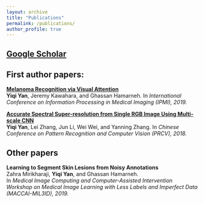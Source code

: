 ```yaml
---
layout: archive
title: "Publications"
permalink: /publications/
author_profile: true
---
```


## [Google Scholar](https://scholar.google.com/citations?user=RjhO748AAAAJ&hl=en)  

## First author papers:  

<b>[Melanoma Recognition via Visual Attention](https://saoyan.github.io/publications/IPMI2019)</b> <br>
<b>Yiqi Yan</b>, Jeremy Kawahara, and Ghassan Hamarneh.
In <i>International Conference on Information Processing in Medical Imaging (IPMI), 2019.</i>  

<b>[Accurate Spectral Super-resolution from Single RGB Image Using Multi-scale CNN](https://saoyan.github.io/publications/PRCV2018)</b> <br>
<b>Yiqi Yan</b>, Lei Zhang, Jun Li, Wei Wei, and Yanning Zhang.
In <i>Chinese Conference on Pattern Recognition and Computer Vision (PRCV), 2018.</i>  

## Other papers  

<b>Learning to Segment Skin Lesions from Noisy Annotations</b> <br>
Zahra Mirikharaji, <b>Yiqi Yan</b>, and Ghassan Hamarneh.  
In <i>Medical Image Computing and Computer-Assisted Intervention Workshop on Medical Image Learning with Less Labels and Imperfect Data (MACCAI-MIL3ID), 2019.</i>  